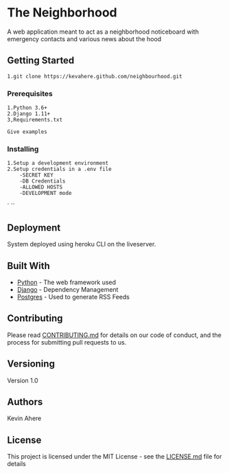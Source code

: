 # The Neighborhood

A web application meant to act as a neighborhood noticeboard with emergency contacts and various news about the hood

## Getting Started

    1.git clone https://kevahere.github.com/neighbourhood.git
### Prerequisites

    1.Python 3.6+
    2.Django 1.11+
    3,Requirements.txt
```
Give examples
```

### Installing

    1.Setup a development environment
    2.Setup credentials in a .env file
        -SECRET KEY
        -DB Credentials
        -ALLOWED HOSTS
        -DEVELOPMENT mode
`   ``





## Deployment

System deployed using heroku CLI on the liveserver.


## Built With

* [Python](http://www.dropwizard.io/1.0.2/docs/) - The web framework used
* [Django](https://maven.apache.org/) - Dependency Management
* [Postgres](https://rometools.github.io/rome/) - Used to generate RSS Feeds

## Contributing

Please read [CONTRIBUTING.md](https://gist.github.com/PurpleBooth/b24679402957c63ec426) for details on our code of conduct, and the process for submitting pull requests to us.

## Versioning

Version 1.0

## Authors

Kevin Ahere

## License

This project is licensed under the MIT License - see the [LICENSE.md](LICENSE.md) file for details


